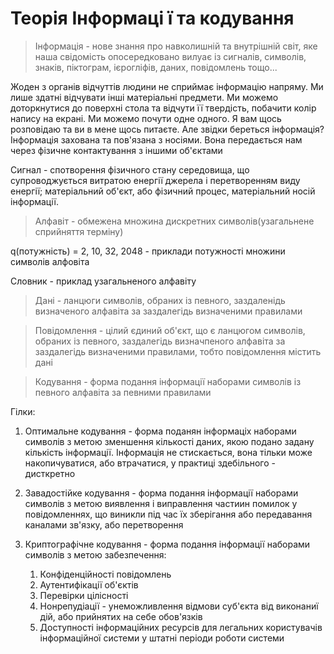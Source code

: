 # Теорія Інформаці ї та кодування

> Інформація - нове знання про навколишній та внутрішній світ, яке наша свідомість опосередковано вилуає із сигналів, символів, знаків, піктограм, ієрогліфів, даних, повідомлень тощо...

Жоден з органів відчуттів людини не сприймає інформацію напряму. Ми лише здатні відчувати інші матеріальні предмети. Ми можемо доторкнутися до поверхні стола та відчути її твердість, побачити колір напису на екрані. Ми можемо почути одне одного. Я вам щось розповідаю та ви в мене щось питаєте. Але звідки береться інформація? Інформація захована та пов'язана з носіями. Вона передається нам через фізичне контактування з іншими об'єктами

Сигнал - спотворення фізичного стану середовища, що супроводжується витратою енергії джерела і перетворенням виду енергії; матеріальний об'єкт, або фізичний процес, матеріальний носій інформації.

> Алфавіт - обмежена множина дискретних символів(узагальнене сприйняття терміну)

q(потужність) = 2, 10, 32, 2048 - приклади потужності множини символів алфовіта

Словник - приклад узагальненого алфавіту

> Дані - ланцюги символів, обраних із певного, заздаленідь визначеного алфавіта за заздалегідь визначеними правилами

> Повідомлення - цілий єдиний об'єкт, що є ланцюгом символів, обраних із певного, заздалегідь визначпеного алфавіта за заздалегідь визначеними правилами, тобто повідомлення містить дані

> Кодування - форма подання інформації наборами символів із певного алфавіта за певними правилами

Гілки:

1. Оптимальне кодування - форма поданян інформаціх наборами символів з метою зменшення кількості даних, якою подано задану кількість інформації. Інформація не стискається, вона тільки може накопичуватися, або втрачатися, у практиці здебільного - дисткретно

2. Завадостійке кодування - форма подання інформації наборами символів з метою виявлення і виправлення частиин помилок у повідомленнях, що виникли під час їх зберігання або передавання каналами зв'язку, або перетворення

3. Криптографічне кодування - форма подання інформації наборами символів з метою забезпечення:
   1. Конфіденційності повідомлень
   2. Аутентифікації об'єктів
   3. Перевірки цілісності
   4. Нонрепудіації - унеможливлення відмови суб'єкта від виконаниї дій, або прийнятих на себе обов'язків
   5. Доступності інформаційних ресурсів для легальних користувачів інформаційної системи у штатні періоди роботи системи